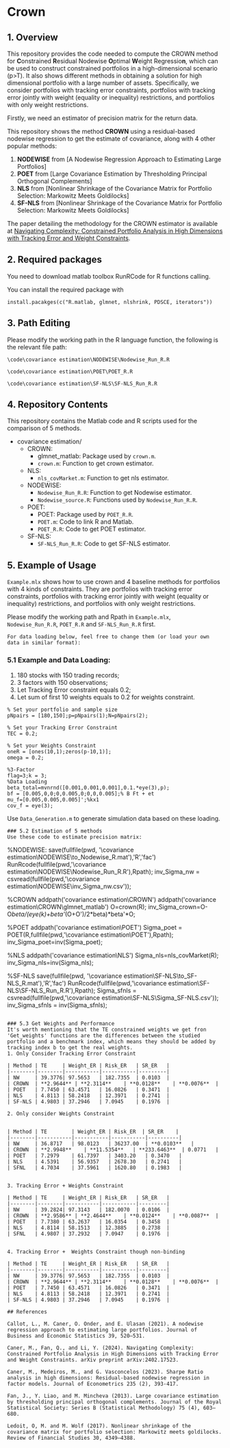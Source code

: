 Crown
================

## 1. Overview
This repository provides the code needed to compute the CROWN method for **C**onstrained **R**esidual Nodewise **O**ptimal **W**eight Regressio**n**, which can be used to construct constrained portfolios in a high-dimensional scenario (p>T). It also shows different methods in obtaining a solution for high dimensional portfolio with a large number of assets. Specifically, we consider portfolios with tracking error constraints, portfolios with tracking error jointly with weight (equality or inequality) restrictions, and portfolios with only weight restrictions. 

Firstly, we need an estimator of precision matrix for the return data.

This repository shows the method **CROWN** using a residual-based nodewise regression to get the estimate of covariance, along with 4 other popular methods:
1. **NODEWISE** from [A Nodewise Regression Approach to Estimating Large Portfolios]
2. **POET** from [Large Covariance Estimation by Thresholding Principal Orthogonal Complements]
3. **NLS**  from [Nonlinear Shrinkage of the Covariance Matrix for Portfolio Selection: Markowitz Meets Goldilocks]
4. **SF-NLS** from [Nonlinear Shrinkage of the Covariance Matrix for Portfolio Selection: Markowitz Meets Goldilocks]

The paper detailing the methodology for the CROWN estimator is available at [Navigating Complexity: Constrained Portfolio Analysis in High Dimensions with Tracking Error and Weight Constraints](https://arxiv.org/abs/2402.17523).


## 2. Required packages
You need to download matlab toolbox RunRCode for R functions calling.

You can install the required package with

```
install.pacakges(c("R.matlab, glmnet, nlshrink, PDSCE, iterators"))
```

## 3. Path Editing

Please modify the working path in the R language function, the following is the relevant file path:

```
\code\covariance estimation\NODEWISE\Nodewise_Run_R.R

\code\covariance estimation\POET\POET_R.R

\code\covariance estimation\SF-NLS\SF-NLS_Run_R.R
```

## 4. Repository Contents
This repository contains the Matlab code and R scripts used for the comparison of 5 methods. 

- covariance estimation/
   - CROWN: 
     - glmnet_matlab: Package used by `crown.m`.
     - `crown.m`: Function to get crown estimator.
   - NLS:
     - `nls_covMarket.m`: Function to get nls estimator.
   - NODEWISE: 
     - `Nodewise_Run_R.R`: Function to get Nodewise estimator.
     - `Nodewise_source.R`: Functions used by `Nodewise_Run_R.R`.
   - POET:
     - POET: Package used by `POET_R.R`.
     - `POET.m`: Code to link R and Matlab.
     - `POET_R.R`: Code to get POET estimator.
   - SF-NLS:
     - `SF-NLS_Run_R.R`: Code to get SF-NLS estimator.
## 5. Example of Usage
`Example.mlx` shows how to use crown and 4 baseline methods for portfolios with 4 kinds of constraints. They are portfolios with tracking error constraints, portfolios with tracking error jointly with weight (equality or inequality) restrictions, and portfolios with only weight restrictions. 

Please modify the working path and Rpath in `Example.mlx`, `Nodewise_Run_R.R`, `POET_R.R` and `SF-NLS_Run_R.R` first.
```
For data loading below, feel free to change them (or load your own data in similar format):
```
### 5.1 Example and Data Loading: 
1. 180 stocks with 150 trading records;
2. 3 factors with 150 observations;
3. Let Tracking Error constraint equals 0.2;
4. Let sum of first 10 weights equals to 0.2 for weights constraint.
        
```
% Set your portfolio and sample size
pNpairs = [180,150];p=pNpairs(1);N=pNpairs(2);

% Set your Tracking Error Constraint
TEC = 0.2;

% Set your Weights Constraint
oneR = [ones(10,1);zeros(p-10,1)];
omega = 0.2;
```
```
%3-Factor
flag=3;k = 3;
%Data Loading 
beta_total=mvnrnd([0.001,0.001,0.001],0.1.*eye(3),p);
bf = [0.005,0,0;0,0.005,0;0,0,0.005];% B Ft + et
mu_f=[0.005,0.005,0.005]';%kx1
cov_f = eye(3);
```
Use `Data_Generation.m` to generate simulation data based on these loading. 
```
### 5.2 Estimation of 5 methods
Use these code to estimate precision matrix:
```
%NODEWISE: 
  save(fullfile(pwd, '\covariance estimation\NODEWISE\to_Nodewise_R.mat'),'R','fac')
  RunRcode(fullfile(pwd,'\covariance estimation\NODEWISE\Nodewise_Run_R.R'),Rpath);
  inv_Sigma_nw = csvread(fullfile(pwd,'\covariance estimation\NODEWISE\inv_Sigma_nw.csv'));

%CROWN
  addpath('covariance estimation\CROWN')
  addpath('covariance estimation\CROWN\glmnet_matlab')
  O=crown(R);
  inv_Sigma_crown=O-O*beta/(eye(k)+beta'*(O+O')/2*beta)*beta'*O;

%POET
  addpath('covariance estimation\POET')
  Sigma_poet = POET(R,fullfile(pwd,'\covariance estimation\POET'),Rpath);
  inv_Sigma_poet=inv(Sigma_poet);

%NLS
  addpath('covariance estimation\NLS')
  Sigma_nls=nls_covMarket(R);
  inv_Sigma_nls=inv(Sigma_nls);

%SF-NLS
  save(fullfile(pwd, '\covariance estimation\SF-NLS\to_SF-NLS_R.mat'),'R','fac')
  RunRcode(fullfile(pwd,'\covariance estimation\SF-NLS\SF-NLS_Run_R.R'),Rpath);
  Sigma_sfnls = csvread(fullfile(pwd,'\covariance estimation\SF-NLS\Sigma_SF-NLS.csv'));
  inv_Sigma_sfnls = inv(Sigma_sfnls);
```

### 5.3 Get Weights and Performance
It's worth mentioning that the TE constrained weights we get fron 'Get_weights' functions are the differences between the studied portfolio and a benchmark index, which means they should be added by tracking index b to get the real weights.
1. Only Consider Tracking Error Constraint
   
| Method | TE     | Weight_ER | Risk_ER   | SR_ER   |
|--------|--------|-----------|-----------|---------|
| NW     | 39.3776| 97.5653   | 182.7355  | 0.0103  |
| CROWN  | **2.9644** | **2.3114**    | **0.0128**    | **0.0076**  |
| POET   | 7.7450 | 63.4571   | 16.0826   | 0.3471  |
| NLS    | 4.8113 | 58.2418   | 12.3971   | 0.2741  |
| SF-NLS | 4.9803 | 37.2946   | 7.0945    | 0.1976  |

2. Only consider Weights Constraint


| Method | TE        | Weight_ER | Risk_ER  | SR_ER    |
|--------|-----------|-----------|-----------|----------|
| NW     | 36.8717   | 98.0123   | 36237.00  | **0.0103**   |
| CROWN  | **2.9948**    | **11.5354**   | **233.6463**  | 0.0771   |
| POET   | 7.2979    | 61.7397   | 3403.20   | 0.3470   |
| NLS    | 4.5391    | 56.9357   | 2678.30   | 0.2741   |
| SFNL   | 4.7034    | 37.5961   | 1620.80   | 0.1983   |


3. Tracking Error + Weights Constraint

| Method | TE     | Weight_ER | Risk_ER   | SR_ER   |
|--------|--------|-----------|-----------|---------|
| NW     | 39.2824| 97.3143   | 182.0070  | 0.0106  |
| CROWN  | **2.9586** | **2.4644**    | **0.0124**    | **0.0087**  |
| POET   | 7.7380 | 63.2637   | 16.0354   | 0.3458  |
| NLS    | 4.8114 | 58.1513   | 12.3885   | 0.2738  |
| SFNL   | 4.9807 | 37.2932   | 7.0947    | 0.1976  |


4. Tracking Error +  Weights Constraint though non-binding 

| Method | TE     | Weight_ER | Risk_ER   | SR_ER   |
|--------|--------|-----------|-----------|---------|
| NW     | 39.3776| 97.5653   | 182.7355  | 0.0103  |
| CROWN  | **2.9644** | **2.3114**    | **0.0128**    | **0.0076**  |
| POET   | 7.7450 | 63.4571   | 16.0826   | 0.3471  |
| NLS    | 4.8113 | 58.2418   | 12.3971   | 0.2741  |
| SF-NLS | 4.9803 | 37.2946   | 7.0945    | 0.1976  |

## References

Callot, L., M. Caner, O. Onder, and E. Ulasan (2021). A nodewise regression approach to estimating large portfolios. Journal of Business and Economic Statistics 39, 520–531.

Caner, M., Fan, Q., and Li, Y. (2024). Navigating Complexity: Constrained Portfolio Analysis in High Dimensions with Tracking Error and Weight Constraints. arXiv preprint arXiv:2402.17523.

Caner, M., Medeiros, M., and G. Vasconcelos (2023). Sharpe Ratio analysis in high dimensions: Residual-based nodewise regression in factor models. Journal of Econometrics 235 (2), 393-417.

Fan, J., Y. Liao, and M. Mincheva (2013). Large covariance estimation by thresholding principal orthogonal complements. Journal of the Royal Statistical Society: Series B (Statistical Methodology) 75 (4), 603–680.

Ledoit, O, M. and M. Wolf (2017). Nonlinear shrinkage of the covariance matrix for portfolio selection: Markowitz meets goldilocks. Review of Financial Studies 30, 4349–4388.
